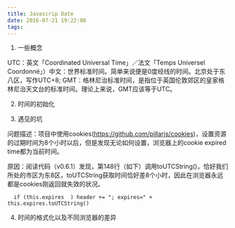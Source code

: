```yaml
---
title: Javascrip Date
date: 2016-07-21 19:22:08
tags:
---
```


1. 一些概念

  UTC：英文「Coordinated Universal Time」／法文「Temps Universel Coordonné」）中文：世界标准时间。简单来说便是0度经线的时间。北京处于东八区，写作UTC+8;
  GMT：格林尼治标准时间，是指位于英国伦敦郊区的皇家格林尼治天文台的标准时间。理论上来说，GMT应该等于UTC。

2. 时间的初始化



3. 遇见的坑

  问题描述：项目中使用cookies(https://github.com/pillarjs/cookies)，设置资源的过期时间为8个小时以后，但是发现无论如何设置，浏览器上的cookie expired time都为当前时间。

  原因：阅读代码（v0.6.1）发现，第148行（如下）调用toUTCString()，恰好我们所处的市区为东8区，toUTCString获取时间恰好差8个小时，因此在浏览器永远都是cookies刚返回就失效的状况。

  ```
    if (this.expires  ) header += "; expires=" + this.expires.toUTCString()
  ```

4. 时间的格式化以及不同浏览器的差异
